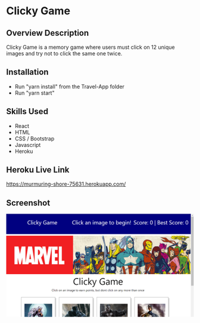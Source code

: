 Clicky Game
========== 

Overview Description
--------------------

Clicky Game is a memory game where users must click on 12 unique images and try not to click the same one twice. 


Installation
-----------------

- Run "yarn install" from the Travel-App folder
- Run "yarn start"


Skills Used
-----------

- React
- HTML 
- CSS / Bootstrap
- Javascript
- Heroku



Heroku Live Link
----------------

https://murmuring-shore-75631.herokuapp.com/


Screenshot
-----------


![Alt text](/public/images/Screenshot65.png?raw=true "Title")
